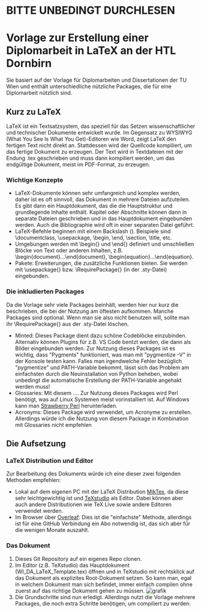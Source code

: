 # BITTE UNBEDINGT DURCHLESEN

# Vorlage zur Erstellung einer Diplomarbeit in LaTeX an der HTL Dornbirn
Sie basiert auf der Vorlage für Diplomarbeiten und Dissertationen der TU Wien und enthält unterschiedliche nützliche Packages, die für eine Diplomarbeit nützlich sind.

## Kurz zu LaTeX
LaTeX ist ein Textsatzsystem, das speziell für das Setzen wissenschaftlicher und technischer Dokumente entwickelt wurde. Im Gegensatz zu WYSIWYG (What You See Is What You Get)-Editoren wie Word, zeigt LaTeX den fertigen Text nicht direkt an. Stattdessen wird der Quellcode kompiliert, um das fertige Dokument zu erzeugen. Der Text wird in Textdateien mit der Endung .tex geschrieben und muss dann kompiliert werden, um das endgültige Dokument, meist im PDF-Format, zu erzeugen.

### Wichtige Konzepte
- LaTeX-Dokumente können sehr umfangreich und komplex werden, daher ist es oft sinnvoll, das Dokument in mehrere Dateien aufzuteilen. Es gibt dann ein Hauptdokument, das die die Hauptstruktur und grundlegende Inhalte enthält. Kapitel oder Abschnitte können dann in separate Dateien geschrieben und in das Hauptdokument eingebunden werden. Auch die Bibliographie wird oft in einer separaten Datei geführt.
- LaTeX-Befehle beginnen mit einem Backslash (\). Beispiele sind \documentclass, \usepackage, \begin, \end, \section, \title, etc.
- Umgebungen werden mit \begin{} und \end{} definiert und umschließen Blöcke von Text oder anderen Inhalten, z.B. \begin{document}...\end{document}, \begin{equation}...\end{equation}.
- Pakete: Erweiterungen, die zusätzliche Funktionen bieten. Sie werden mit \usepackage{} bzw. \RequirePackage{} (in der .sty-Datei) eingebunden.

### Die inkludierten Packages
Da die Vorlage sehr viele Packages beinhält, werden hier nur kurz die beschrieben, die bei der Nutzung am öftesten aufkommen. Manche Packages sind optional. Wenn man sie also nicht benutzen will, sollte man ihr \RequirePackage{} aus der .sty-Datei löschen.
- Minted: Dieses Package dient dazu schöne Codeblöcke einzubinden. Alternativ können Plugins für z.B. VS Code bentzt werden, die dann als Bilder eingebunden werden. Zur Nutzung dieses Packages ist es wichtig, dass "Pygments" funktioniert, was man mit "pygmentize -V" in der Konsole testen kann. Falles man irgendwelche Fehler bezüglich "pygmentize" und PATH-Variable bekommt, lässt sich das Problem am einfachsten durch die Neuinstallation von Python beheben, wobei unbedingt die automatische Erstellung der PATH-Variable angehakt werden muss!
- Glossaries: Mit diesem .... 
Zur Nutzung dieses Packages wird Perl benötigt, was auf Linux Systemen meist vorinstalliert ist. Auf Windows kann man [Strawberry Perl](https://strawberryperl.com/) herunterladen.
- Acronyms: Dieses Package wird verwendet, um Acronyme zu erstellen. Allerdings würde ich die Nutzung von diesem Package in Kombination mit Glossaries nicht empfehlen

## Die Aufsetzung
### LaTeX Distribution und Editor
Zur Bearbeitung des Dokuments würde ich eine dieser zwei folgenden Methoden empfehlen:
- Lokal auf dem eigenen PC mit der LaTeX Distribution [MikTex](https://miktex.org/download), da diese sehr leichtgewichtig ist und [TeXstudio](https://www.texstudio.org/) als Editor. Dabei können aber auch andere Distributionen wie TeX Live sowie andere Editoren verwendet werden.
- Im Browser über [Overleaf](https://www.overleaf.com): Dies ist die "einfachste" Methode, allerdings ist für eine GitHub Verbindung ein Abo notwendig ist, das sich aber für die wenigen Monate auszahlt.

### Das Dokument
1. Dieses Git Repository auf ein eigenes Repo clonen.
2. Im Editor (z.B. TeXstudio) das Hauptdokument (WI_DA_LaTeX_Template.tex) öffnen und in TeXstudio mit rechtsklick auf das Dokument als explizites Root-Dokument setzen. So kann man, egal in welchem Dokument man sich befindet, immer einfach compilen ohne zuerst auf das richtige Dokument gehen zu müssen.
![grafik](https://github.com/user-attachments/assets/058be2d6-2eba-43f5-b627-717aca496da4)
3. Die Grundschritte sind nun erledigt. Allerdings nutzt die Vorlage mehrere Packages, die noch extra Schritte benötigen, um compiliert zu werden:
